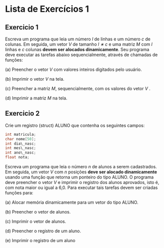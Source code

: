 # Lista de Exercícios 1

## Exercicio 1
Escreva um programa que leia um número *l* de linhas e um número *c* de colunas. Em seguida, um vetor *V* de tamanho *l ∗ c* e uma matriz *M* com *l* linhas e *c* colunas **devem ser alocados dinamicamente**. Seu programa deve executar as tarefas abaixo sequencialmente, através de chamadas de funções:

(a) Preencher o vetor *V* com valores inteiros digitados pelo usuário.

(b) Imprimir o vetor *V* na tela.

(c) Preencher a matriz *M*, sequencialmente, com os valores do vetor *V* .

(d) Imprimir a matriz *M* na tela.

## Exercicio 2
Crie um registro (struct) ALUNO que contenha os seguintes campos:

```C
int matricula; 
char nome[50];
int dia\_nasc;
int mes\_nasc;
int ano\_nasc;
float nota;
```
Escreva um programa que leia o número *n* de alunos a serem cadastrados. Em seguida, um vetor *V* com *n* posições **deve ser alocado dinamicamente** usando uma função que retorna um ponteiro do tipo ALUNO. O programa deve preencher o vetor *V* e imprimir o registro dos alunos aprovados, isto é, com nota maior ou igual a 6,0. Para executar tais tarefas devem ser criadas funções para:

(a) Alocar memória dinamicamente para um vetor do tipo ALUNO.

(b) Preencher o vetor de alunos.

(c) Imprimir o vetor de alunos.

(d) Preencher o registro de um aluno.

(e) Imprimir o registro de um aluno
